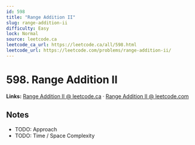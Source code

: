 ```yaml
--- 
id: 598
title: "Range Addition II"
slug: range-addition-ii
difficulty: Easy
lock: Normal
source: leetcode.ca
leetcode_ca_url: https://leetcode.ca/all/598.html
leetcode_url: https://leetcode.com/problems/range-addition-ii/
---
```


# 598. Range Addition II

**Links:** [Range Addition II @ leetcode.ca](https://leetcode.ca/all/598.html) · [Range Addition II @ leetcode.com](https://leetcode.com/problems/range-addition-ii/)

## Notes
- TODO: Approach
- TODO: Time / Space Complexity
